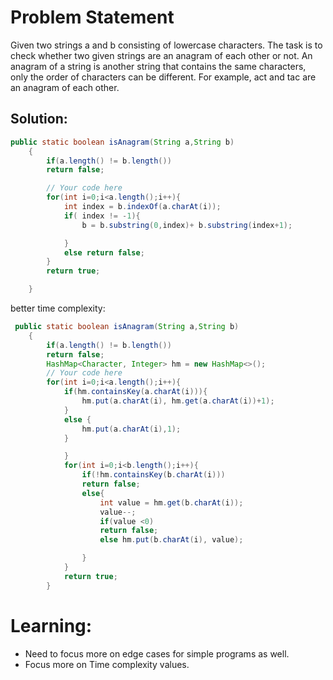 # Problem Statement

Given two strings a and b consisting of lowercase characters. The task is to check whether two given strings are an anagram of each other or not. An anagram of a string is another string that contains the same characters, only the order of characters can be different. For example, act and tac are an anagram of each other.

## Solution:

```java
public static boolean isAnagram(String a,String b)
    {
        if(a.length() != b.length())
        return false;

        // Your code here
        for(int i=0;i<a.length();i++){
            int index = b.indexOf(a.charAt(i));
            if( index != -1){
                b = b.substring(0,index)+ b.substring(index+1);

            }
            else return false;
        }
        return true;

    }
```

better time complexity:

```java
 public static boolean isAnagram(String a,String b)
    {
        if(a.length() != b.length())
        return false;
        HashMap<Character, Integer> hm = new HashMap<>();
        // Your code here
        for(int i=0;i<a.length();i++){
            if(hm.containsKey(a.charAt(i))){
                hm.put(a.charAt(i), hm.get(a.charAt(i))+1);
            }
            else {
                hm.put(a.charAt(i),1);
            }

            }
            for(int i=0;i<b.length();i++){
                if(!hm.containsKey(b.charAt(i)))
                return false;
                else{
                    int value = hm.get(b.charAt(i));
                    value--;
                    if(value <0)
                    return false;
                    else hm.put(b.charAt(i), value);

                }
            }
            return true;
        }

```

# Learning:

- Need to focus more on edge cases for simple programs as well.
- Focus more on Time complexity values.
